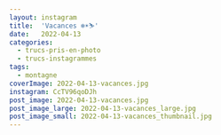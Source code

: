 ```yaml
---
layout: instagram
title:  'Vacances ❄️☀️⛷'
date:   2022-04-13
categories: 
  - trucs-pris-en-photo
  - trucs-instagrammes
tags:
  - montagne
coverImage: 2022-04-13-vacances.jpg
instagram: CcTV96qoDJh
post_image: 2022-04-13-vacances.jpg
post_image_large: 2022-04-13-vacances_large.jpg
post_image_small: 2022-04-13-vacances_thumbnail.jpg
---
```



